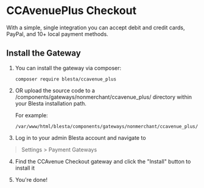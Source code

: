 # CCAvenuePlus Checkout

With a simple, single integration you can accept debit and credit cards, PayPal, and 10+ local payment methods.

## Install the Gateway

1. You can install the gateway via composer:

    ```
    composer require blesta/ccavenue_plus
    ```

2. OR upload the source code to a /components/gateways/nonmerchant/ccavenue_plus/ directory within
your Blesta installation path.

    For example:

    ```
    /var/www/html/blesta/components/gateways/nonmerchant/ccavenue_plus/
    ```

3. Log in to your admin Blesta account and navigate to
> Settings > Payment Gateways

4. Find the CCAvenue Checkout gateway and click the "Install" button to install it

5. You're done!
